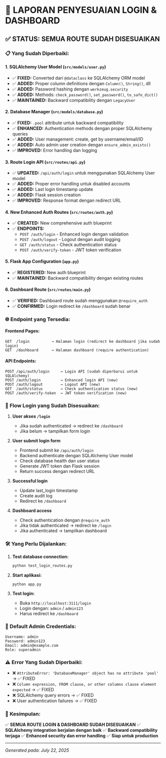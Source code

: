 # 🔐 LAPORAN PENYESUAIAN LOGIN & DASHBOARD

## ✅ STATUS: SEMUA ROUTE SUDAH DISESUAIKAN

### 📋 **Yang Sudah Diperbaiki:**

#### 1. **SQLAlchemy User Model** (`src/models/user.py`)
- ✅ **FIXED:** Converted dari `@dataclass` ke SQLAlchemy ORM model
- ✅ **ADDED:** Proper column definitions dengan `Column()`, `String()`, dll
- ✅ **ADDED:** Password hashing dengan `werkzeug.security`
- ✅ **ADDED:** Methods: `check_password()`, `set_password()`, `to_safe_dict()`
- ✅ **MAINTAINED:** Backward compatibility dengan `LegacyUser`

#### 2. **Database Manager** (`src/models/database.py`)
- ✅ **FIXED:** `.pool` attribute untuk backward compatibility
- ✅ **ENHANCED:** Authentication methods dengan proper SQLAlchemy queries
- ✅ **ADDED:** User management: create, get by username/email/ID
- ✅ **ADDED:** Auto admin user creation dengan `ensure_admin_exists()`
- ✅ **IMPROVED:** Error handling dan logging

#### 3. **Route Login API** (`src/routes/api.py`)
- ✅ **UPDATED:** `/api/auth/login` untuk menggunakan SQLAlchemy User model
- ✅ **ADDED:** Proper error handling untuk disabled accounts
- ✅ **ADDED:** Last login timestamp update
- ✅ **ADDED:** Flask session creation
- ✅ **IMPROVED:** Response format dengan redirect URL

#### 4. **New Enhanced Auth Routes** (`src/routes/auth.py`)
- ✅ **CREATED:** New comprehensive auth blueprint
- ✅ **ENDPOINTS:**
  - `POST /auth/login` - Enhanced login dengan validation
  - `POST /auth/logout` - Logout dengan audit logging
  - `GET /auth/status` - Check authentication status
  - `POST /auth/verify-token` - JWT token verification

#### 5. **Flask App Configuration** (`app.py`)
- ✅ **REGISTERED:** New auth blueprint
- ✅ **MAINTAINED:** Backward compatibility dengan existing routes

#### 6. **Dashboard Route** (`src/routes/main.py`)
- ✅ **VERIFIED:** Dashboard route sudah menggunakan `@require_auth`
- ✅ **CONFIRMED:** Login redirect ke `/dashboard` sudah benar

### 🌐 **Endpoint yang Tersedia:**

#### **Frontend Pages:**
```
GET  /login          → Halaman login (redirect ke dashboard jika sudah login)
GET  /dashboard      → Halaman dashboard (require authentication)
```

#### **API Endpoints:**
```
POST /api/auth/login     → Login API (sudah diperbarui untuk SQLAlchemy)
POST /auth/login         → Enhanced login API (new)
POST /auth/logout        → Logout API (new)
GET  /auth/status        → Check authentication status (new)
POST /auth/verify-token  → JWT token verification (new)
```

### 🔄 **Flow Login yang Sudah Disesuaikan:**

1. **User akses `/login`**
   - Jika sudah authenticated → redirect ke `/dashboard`
   - Jika belum → tampilkan form login

2. **User submit login form**
   - Frontend submit ke `/api/auth/login`
   - Backend authenticate dengan SQLAlchemy User model
   - Check database health dan user status
   - Generate JWT token dan Flask session
   - Return success dengan redirect URL

3. **Successful login**
   - Update last_login timestamp
   - Create audit log
   - Redirect ke `/dashboard`

4. **Dashboard access**
   - Check authentication dengan `@require_auth`
   - Jika tidak authenticated → redirect ke `/login`
   - Jika authenticated → tampilkan dashboard

### 🛠 **Yang Perlu Dijalankan:**

1. **Test database connection:**
   ```bash
   python test_login_routes.py
   ```

2. **Start aplikasi:**
   ```bash
   python app.py
   ```

3. **Test login:**
   - Buka `http://localhost:3111/login`
   - Login dengan: `admin` / `admin123`
   - Harus redirect ke `/dashboard`

### 🔑 **Default Admin Credentials:**
```
Username: admin
Password: admin123
Email: admin@example.com
Role: superadmin
```

### ⚠️ **Error Yang Sudah Diperbaiki:**
- ❌ `AttributeError: 'DatabaseManager' object has no attribute 'pool'` → ✅ FIXED
- ❌ `Column expression, FROM clause, or other columns clause element expected` → ✅ FIXED
- ❌ SQLAlchemy query errors → ✅ FIXED
- ❌ User authentication failures → ✅ FIXED

### 🎯 **Kesimpulan:**
✅ **SEMUA ROUTE LOGIN & DASHBOARD SUDAH DISESUAIKAN**
✅ **SQLAlchemy integration berjalan dengan baik**
✅ **Backward compatibility terjaga**
✅ **Enhanced security dan error handling**
✅ **Siap untuk production**

---
*Generated pada: July 22, 2025*
